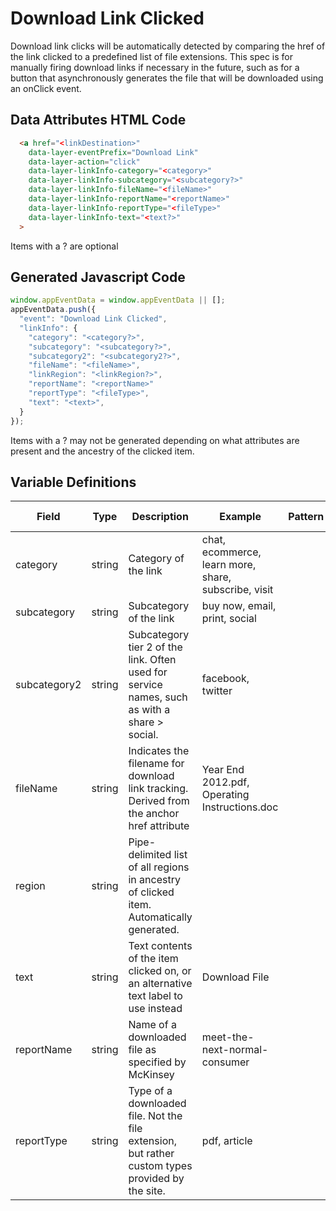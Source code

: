 # Download Link Clicked

Download link clicks will be automatically detected by comparing the href of the link clicked to a predefined list of file extensions. This spec is for manually firing download links if necessary in the future, such as for a button that asynchronously generates the file that will be downloaded using an onClick event.

## Data Attributes HTML Code

```html
  <a href="<linkDestination>" 
    data-layer-eventPrefix="Download Link"
    data-layer-action="click"
    data-layer-linkInfo-category="<category>"
    data-layer-linkInfo-subcategory="<subcategory?>"
    data-layer-linkInfo-fileName="<fileName>" 
    data-layer-linkInfo-reportName="<reportName>"
    data-layer-linkInfo-reportType="<fileType>"
    data-layer-linkInfo-text="<text?>"
  >
```
Items with a ? are optional

## Generated Javascript Code

```js
window.appEventData = window.appEventData || [];
appEventData.push({
  "event": "Download Link Clicked",
  "linkInfo": {
    "category": "<category?>",
    "subcategory": "<subcategory?>",
    "subcategory2": "<subcategory2?>",
    "fileName": "<fileName>",
    "linkRegion": "<linkRegion?>",
    "reportName": "<reportName>"
    "reportType": "<fileType>",
    "text": "<text>",
  }
});
```
Items with a ? may not be generated depending on what attributes are present and the ancestry of the clicked item.

## Variable Definitions

|Field|Type|Description|Example|Pattern|Min Length|Max Length|Minimum|Maximum|Multiple Of|
| --- | --- | --- | --- | --- | --- | --- | --- | --- | --- |
|category|string|Category of the link|chat, ecommerce, learn more, share, subscribe, visit|
|subcategory|string|Subcategory of the link|buy now, email, print, social|
|subcategory2|string|Subcategory tier 2 of the link. Often used for service names, such as with a share > social.|facebook, twitter|
|fileName|string|Indicates the filename for download link tracking. Derived from the anchor href attribute|Year End 2012.pdf, Operating Instructions.doc|
|region|string|Pipe-delimited list of all regions in ancestry of clicked item. Automatically generated.|
|text|string|Text contents of the item clicked on, or an alternative text label to use instead|Download File|
|reportName|string|Name of a downloaded file as specified by McKinsey|meet-the-next-normal-consumer|
|reportType|string|Type of a downloaded file. Not the file extension, but rather custom types provided by the site.|pdf, article|